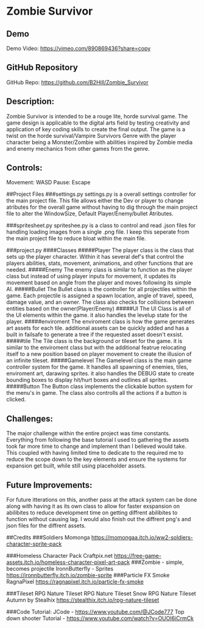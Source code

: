 # Zombie Survivor

## Demo
Demo Video: https://vimeo.com/890869436?share=copy

## GitHub Repository
GitHub Repo: https://github.com/B2Hill/Zombie_Survivor

## Description:
Zombie Survivor is intended to be a rouge lite, horde survival game. The game design is applicable to the digital arts field by testing creativity and application of key coding skills to create the final output. The game is a twist on the horde survival/Vampire Survivors Genre with the player character being a Monster/Zombie with abilities inspired by Zombie media and enemy mechanics from other games from the genre.

## Controls:
Movement: WASD
Pause: Escape

##Project Files
###settings.py
settings.py is a overall settings controller for the main project file. This file allows either the Dev or player to change atributes for the overall game without having to dig through the main project file to alter the WindowSize, Default Player/Enemy/bullet Atributes.

###spritesheet.py
spriteshee.py is a class to control and read .json files for handling loading images from a single .png file. I keep this seperate from the main project file to reduce bloat within the main file.

###project.py
####Classes
#####Player
The player class is the class that sets up the player character. Within it has several def's that control the players abilities, stats, movement, animations, and other functions that are needed.
#####Enemy
The enemy class is similar to function as the player class but instead of using player inputs for movement, it updates its movement based on angle from the player and moves following its simple AI.
#####Bullet
The Bullet class is the controller for all projectiles within the game. Each projectile is assigned a spawn location, angle of travel, speed, damage value, and an owner. The class also checks for collisions between entities based on the owner(Player/Enemy)
#####UI
The UI Class is all of the UI elements within the game. it also handles the levelup state for the player.
#####enviroment
The enviroment class is how the game generates art assets for each tile. additional assets can be quickly added and has a built in failsafe to generate a tree if the requested asset doesn't exsist.
#####tile
The Tile class is the background or tileset for the game. it is similar to the enviroment class but with the additional featrue relocating itself to a new position based on player movement to create the illusion of an infinite tileset.
#####Gamelevel
The Gamelevel class is the main game controller system for the game. It handles all spawning of enemies, tiles, enviroment art, darawing sprites. it also handles the DEBUG state to create bounding boxes to display hit/hurt boxes and outlines all sprites.
#####Button
The Button class implements the clickable button system for the menu's in game. The class also controlls all the actions if a button is clicked.

## Challenges:
The major challenge within the entire project was time constants. Everything from following the base tutorial I used to gathering the assets took far more time to change and implement than I believed would take. This coupled with having limited time to dedicate to the required me to reduce the scope down to the key elements and ensure the systems for expansion get built, while still using placeholder assets.
## Future Improvements:
For future itterations on this, another pass at the attack system can be done along with having it as its own class to allow for faster exspansion on abilibites to reduce development time on getting diffrent abilibites to function without causing lag. I would also finish out the diffrent png's and json files for the diffrent assets.

##Credits
###Soldiers
    Momonga
        https://momongaa.itch.io/ww2-soldiers-character-sprite-pack

###Homeless Character Pack
    Craftpix.net
        https://free-game-assets.itch.io/homeless-character-pixel-art-pack
###Zombie - simple, becomes projectile
    IronnButterfly - Sprites
        https://ironnbutterfly.itch.io/zombie-sprite
###Particle FX Smoke
    RagnaPixel
        https://ragnapixel.itch.io/particle-fx-smoke

###Tileset
    RPG Nature Tileset
    RPG Nature Tileset Snow
    RPG Nature Tileset Autumn
    by Stealhix
        https://stealthix.itch.io/rpg-nature-tileset


###Code Tutorial:
    JCode - https://www.youtube.com/@JCode777
        Top down shooter Tutorial - https://www.youtube.com/watch?v=OUOI6iCrmCk
